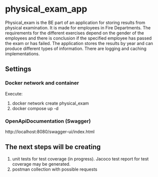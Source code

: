 # physical_exam_app

Physical_exam is the BE part of an application for storing results from physical examination. It is made for employees in Fire Departments. 
The requirements for the different exercises depend on the gender of the employees and there is conclusion if the specified employee has passed the exam 
or has failed. The application stores the results by year and can produce different types of information.
There are logging and caching implementations.

## Settings

### Docker network and container
Execute:
1. docker network create physical_exam
2. docker compose up -d

### OpenApiDocumentation (Swagger)
http://localhost:8080/swagger-ui/index.html

## The next steps will be creating
1. unit tests for test coverage (in progress). Jacoco test report for test coverage may be generated.
2. postman collection with possible requests
